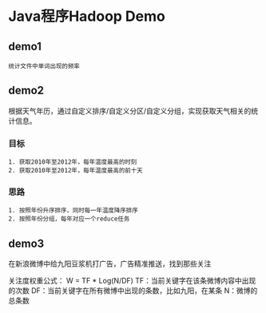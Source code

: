 # Java程序Hadoop Demo
## demo1
    统计文件中单词出现的频率

## demo2
根据天气年历，通过自定义排序/自定义分区/自定义分组，实现获取天气相关的统计信息。

### 目标
    1. 获取2010年至2012年，每年温度最高的时刻
    2. 获取2010年至2012年，每年温度最高的前十天

### 思路
    1. 按照年份升序排序，同时每一年温度降序排序
    2. 按照年份分组，每年对应一个reduce任务
    
## demo3
在新浪微博中给九阳豆浆机打广告，广告精准推送，找到那些关注

关注度权重公式：
W = TF * Log(N/DF)
TF：当前关键字在该条微博内容中出现的次数
DF：当前关键字在所有微博中出现的条数，比如九阳，在某条
N：微博的总条数